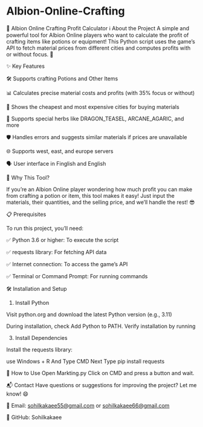 # Albion-Online-Crafting
🧪 Albion Online Crafting Profit Calculator
ℹ️ About the Project
A simple and powerful tool for Albion Online players who want to calculate the profit of crafting items like potions or equipment! This Python script uses the game’s API to fetch material prices from different cities and computes profits with or without focus. 🌟

✨ Key Features


🛠 Supports crafting Potions and Other Items


📊 Calculates precise material costs and profits (with 35% focus or without)

🏰 Shows the cheapest and most expensive cities for buying materials

🌿 Supports special herbs like DRAGON_TEASEL, ARCANE_AGARIC, and more

🛡️ Handles errors and suggests similar materials if prices are unavailable

🌐 Supports west, east, and europe servers

🗣 User interface in Finglish and English

🎯 Why This Tool?

If you’re an Albion Online player wondering how much profit you can make from crafting a potion or item, this tool makes it easy! Just input the materials, their quantities, and the selling price, and we’ll handle the rest! 😎

📋 Prerequisites

To run this project, you’ll need:

✅ Python 3.6 or higher: To execute the script

✅ requests library: For fetching API data

✅ Internet connection: To access the game’s API

✅ Terminal or Command Prompt: For running commands

🛠 Installation and Setup

1. Install Python
   
Visit python.org  and download the latest Python version (e.g., 3.11)

During installation, check Add Python to PATH.
Verify installation by running

3. Install Dependencies
   
Install the requests library:

use Windows + R And Type CMD
Next Type 
pip install requests

🚀 How to Use
Open Markting.py
Click on CMD and press a button and wait.

📬 Contact
Have questions or suggestions for improving the project? Let me know! 😄

📧 Email: sohilkakaee55@gmail.com or sohilkakaee66@gmail.com

🐙 GitHub: Sohilkakaee


